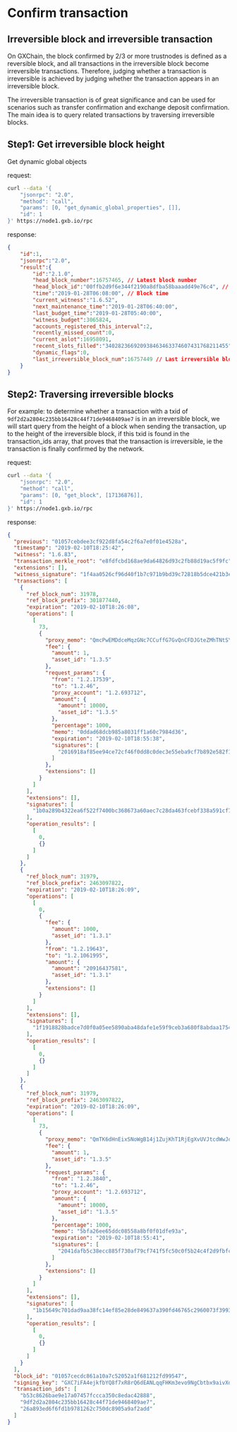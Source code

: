 # Confirm transaction

## Irreversible block and irreversible transaction

On GXChain, the block confirmed by 2/3 or more trustnodes is defined as a reversible block, and all transactions in the irreversible block become irreversible transactions. Therefore, judging whether a transaction is irreversible is achieved by judging whether the transaction appears in an irreversible block.

The irreversible transaction is of great significance and can be used for scenarios such as transfer confirmation and exchange deposit confirmation. The main idea is to query related transactions by traversing irreversible blocks.

## Step1: Get irreversible block height

Get dynamic global objects

request:
``` bash
curl --data '{
    "jsonrpc": "2.0",
    "method": "call",
    "params": [0, "get_dynamic_global_properties", []],
    "id": 1
}' https://node1.gxb.io/rpc
```

response:
``` json
{
    "id":1,
    "jsonrpc":"2.0",
    "result":{
        "id":"2.1.0",
        "head_block_number":16757465, // Latest block number
        "head_block_id":"00ffb2d9f6e344f2190a8dfba58baaadd49e76c4", // Latest block id
        "time":"2019-01-28T06:08:00", // Block time
        "current_witness":"1.6.52",
        "next_maintenance_time":"2019-01-28T06:40:00",
        "last_budget_time":"2019-01-28T05:40:00",
        "witness_budget":3065824,
        "accounts_registered_this_interval":2,
        "recently_missed_count":0,
        "current_aslot":16958091,
        "recent_slots_filled":"340282366920938463463374607431768211455",
        "dynamic_flags":0,
        "last_irreversible_block_num":16757449 // Last irreversible block number
    }
}
```

## Step2: Traversing irreversible blocks

For example: to determine whether a transaction with a txid of `9df2d2a2804c235bb16428c44f71de9468409ae7` is in an irreversible block, we will start query from the height of a block when sending the transaction, up to the height of the irreversible block, if this txid is found in the transaction_ids array, that proves that the transaction is irreversible, ie the transaction is finally confirmed by the network.

request:
``` bash
curl --data '{
    "jsonrpc": "2.0",
    "method": "call",
    "params": [0, "get_block", [17136876]],
    "id": 1
}' https://node1.gxb.io/rpc
```

response:
``` json
{
  "previous": "01057cebdee3cf922d8fa54c2f6a7e0f01e4528a",
  "timestamp": "2019-02-10T18:25:42",
  "witness": "1.6.83",
  "transaction_merkle_root": "e8fdfcbd168ae9da64826d93c2fb88d19ac5f9fc",
  "extensions": [],
  "witness_signature": "1f4aa0526cf96d40f1b7c971b9bd39c72818b5dce421b3ec4e730d2f720e4a3a8e2f6dfe2696f8a52e221f4bfb4f828eff8488d6c6131933fc85a01437893564db",
  "transactions": [
    {
      "ref_block_num": 31978,
      "ref_block_prefix": 301877440,
      "expiration": "2019-02-10T18:26:08",
      "operations": [
        [
          73,
          {
            "proxy_memo": "QmcPwEMDdceMqzGNc7CCuffG7GvQnCFDJGteZMhTNtSYaA",
            "fee": {
              "amount": 1,
              "asset_id": "1.3.5"
            },
            "request_params": {
              "from": "1.2.17539",
              "to": "1.2.46",
              "proxy_account": "1.2.693712",
              "amount": {
                "amount": 10000,
                "asset_id": "1.3.5"
              },
              "percentage": 1000,
              "memo": "0ddad68dcb985a8031ff1a60c7984d36",
              "expiration": "2019-02-10T18:55:38",
              "signatures": [
                "2016918af85ee94ce72cf46f0dd8c0dec3e55eba9cf7b892e582f15b10f2949a3f7a6e4f9bdb1470414da2098032132c2ceb7725a9183fe2fe0eaa2b87c087ab88"
              ]
            },
            "extensions": []
          }
        ]
      ],
      "extensions": [],
      "signatures": [
        "1b0a289b4322ea6f522f7400bc368673a60aec7c28da463fcebf338a591cf7d8c8081ca39533a7ae28346cea503745804064f3d9f946f9bb2a13d5a04a3f751cfc"
      ],
      "operation_results": [
        [
          0,
          {}
        ]
      ]
    },
    {
      "ref_block_num": 31979,
      "ref_block_prefix": 2463097822,
      "expiration": "2019-02-10T18:26:09",
      "operations": [
        [
          0,
          {
            "fee": {
              "amount": 1000,
              "asset_id": "1.3.1"
            },
            "from": "1.2.19643",
            "to": "1.2.1061995",
            "amount": {
              "amount": "20916437581",
              "asset_id": "1.3.1"
            },
            "extensions": []
          }
        ]
      ],
      "extensions": [],
      "signatures": [
        "1f1918828badce7d0f0a05ee5890aba48dafe1e59f9ceb3a680f8abdaa17546c827f4302988d51857d1b89188bb2ba426410015c2d627cfa2dfa44c441348d3105"
      ],
      "operation_results": [
        [
          0,
          {}
        ]
      ]
    },
    {
      "ref_block_num": 31979,
      "ref_block_prefix": 2463097822,
      "expiration": "2019-02-10T18:26:09",
      "operations": [
        [
          73,
          {
            "proxy_memo": "QmTK6dHnEixSNoWgB14j1ZujKhT1RjEgXvUVJtcdWwJoTX",
            "fee": {
              "amount": 1,
              "asset_id": "1.3.5"
            },
            "request_params": {
              "from": "1.2.3840",
              "to": "1.2.46",
              "proxy_account": "1.2.693712",
              "amount": {
                "amount": 10000,
                "asset_id": "1.3.5"
              },
              "percentage": 1000,
              "memo": "5bfa26ee65ddc08558a8bf0f01dfe93a",
              "expiration": "2019-02-10T18:55:41",
              "signatures": [
                "2041dafb5c38ecc885f730af79cf741f5fc50c0f5b24c4f2d9fbfca7a34009394b3efea5ef426f4f7eb864431c8f9462b31a0e08af7fa6367b99d5673c502fe473"
              ]
            },
            "extensions": []
          }
        ]
      ],
      "extensions": [],
      "signatures": [
        "1b15649c701dad9aa38fc14ef85e28de849637a390fd46765c2960073f3993522d6d2a0e795f5c30005877cddafbcd926a9d94be6a763607d24b5fbf9e2b03fef2"
      ],
      "operation_results": [
        [
          0,
          {}
        ]
      ]
    }
  ],
  "block_id": "01057cecdc861a10a7c52052a1f681212fd99547",
  "signing_key": "GXC7iFA4ejkfbYQ8f7xR8rQ6dEANLqqFHKm3evo9NgCbtbx9aivXd",
  "transaction_ids": [
    "b53c8626bae9e17a07457fccca350c8edac42888",
    "9df2d2a2804c235bb16428c44f71de9468409ae7",
    "26a893ed6f6fd1b9781262c750dc8905a9af2add"
  ]
}
```
